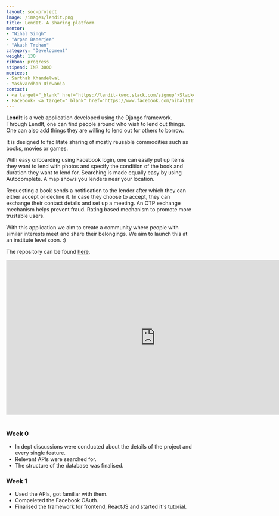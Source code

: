 ```yaml
---
layout: soc-project
image: /images/lendit.png
title: LendIt- A sharing platform
mentor: 
- "Nihal Singh"
- "Arpan Banerjee"
- "Akash Trehan"
category: "Development"
weight: 130
ribbon: progress
stipend: INR 3000
mentees:
- Sarthak Khandelwal
- Yashvardhan Didwania
contact:
- <a target="_blank" href="https://lendit-kwoc.slack.com/signup">Slack</a>
- Facebook- <a target="_blank" href="https://www.facebook.com/nihal111">Nihal Singh</a>, <a target="_blank" href="https://www.facebook.com/arpanbnrj9">Arpan Banerjee</a>, <a target="_blank" href="https://www.facebook.com/AkashTrehan21">Akash Trehan</a>
---
```


**LendIt** is a web application developed using the Django framework. Through LendIt, one can find people around who wish to lend out things. One can also add things they are willing to lend out for others to borrow.

<!--break-->

It is designed to facilitate sharing of mostly reusable commodities such as books, movies or games.

With easy onboarding using Facebook login, one can easily put up items they want to lend with photos and specify the condition of the book and duration they want to lend for. Searching is made equally easy by using Autocomplete. A map shows you lenders near your location.

Requesting a book sends a notification to the lender after which they can either accept or decline it. In case they choose to accept, they can exchange their contact details and set up a meeting. An OTP exchange mechanism helps prevent fraud. Rating based mechanism to promote more trustable users.

With this application we aim to create a community where people with similar interests meet and share their belongings. We aim to launch this at an institute level soon. :)

The repository can be found [here](https://github.com/codemaxx/LendIt).

<center>
<iframe width="800" height="415" src="https://www.youtube.com/embed/LNy_56rEOi4" frameborder="0" allowfullscreen></iframe>
</center>
<br/>

### Week 0
* In dept discussions were conducted about the details of the project and every single feature.
* Relevant APIs were searched for.
* The structure of the database was finalised.

### Week 1
* Used the APIs, got familiar with them.
* Compeleted the Facebook OAuth.
* Finalised the framework for frontend, ReactJS and started it's tutorial.
